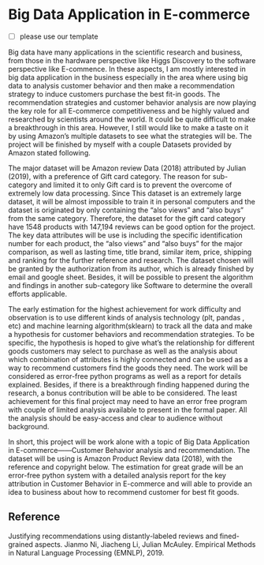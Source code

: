 # Big Data Application in E-commerce

- [ ] please use our template

Big data have many applications in the scientific research and business, from those in the hardware perspective like Higgs Discovery to the software perspective like E-commence. In these aspects, I am mostly interested in big data application in the business especially in the area where using big data to analysis customer behavior and then make a recommendation strategy to induce customers purchase the best fit-in goods. The recommendation strategies and customer behavior analysis are now playing the key role for all E-commerce competitiveness and be highly valued and researched by scientists around the world. It could be quite difficult to make a breakthrough in this area. However, I still would like to make a taste on it by using Amazon’s multiple datasets to see what the strategies will be. The project will be finished by myself with a couple Datasets provided by Amazon stated following.

The major dataset will be Amazon review Data (2018) attributed by Julian (2019), with a preference of Gift card category. The reason for sub-category and limited it to only Gift card is to prevent the overcome of extremely low data processing. Since This dataset is an extremely large dataset, it will be almost impossible to train it in personal computers and the dataset is originated by only containing the “also views” and “also buys” from the same category. Therefore, the dataset for the gift card category have 1548 products with 147,194 reviews can be good option for the project. The key data attributes will be use is including the specific identification number for each product, the “also views” and “also buys” for the major comparison, as well as lasting time, title brand, similar item, price, shipping and ranking for the further reference and research. The dataset chosen will be granted by the authorization from its author, which is already finished by email and google sheet. Besides, it will be possible to present the algorithm and findings in another sub-category like Software to determine the overall efforts applicable.

The early estimation for the highest achievement for work difficulty and observation is to use different kinds of analysis technology (plt, pandas , etc) and machine learning algorithm(sklearn) to track all the data and make a hypothesis for customer behaviors and recommendation strategies. To be specific, the hypothesis is hoped to give what’s the relationship for different goods customers may select to purchase as well as the analysis about which combination of attributes is highly connected and can be used as a way to recommend customers find the goods they need. The work will be considered as error-free python programs as well as a report for details explained. Besides, if there is a breakthrough finding happened during the research, a bonus contribution will be able to be considered. The least achievement for this final project may need to have an error free program with couple of limited analysis available to present in the formal paper. All the analysis should be easy-access and clear to audience without background.

In short, this project will be work alone with a topic of Big Data Application in E-commerce——Customer Behavior analysis and recommendation. The dataset will be using is Amazon Product Review data (2018), with the reference and copyright below. The estimation for great grade will be an error-free python system with a detailed analysis report for the key attribution in Customer Behavior in E-commerce and will able to provide an idea to business about how to recommend customer for best fit goods.


## Reference

Justifying recommendations using distantly-labeled reviews and fined-grained aspects. Jianmo Ni, Jiacheng Li, Julian McAuley. Empirical Methods in Natural Language Processing (EMNLP), 2019.


